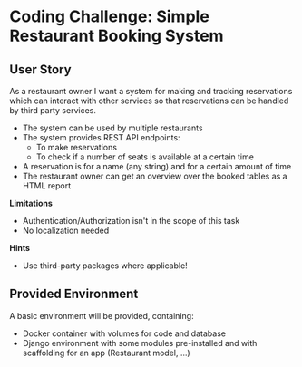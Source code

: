# Coding Challenge: Simple Restaurant Booking System
## User Story ##
As a restaurant owner I want a system for making and tracking reservations which
can interact with other services so that reservations can be handled by third party services.
* The system can be used by multiple restaurants
* The system provides REST API endpoints:
    * To make reservations
    * To check if a number of seats is available at a certain time
* A reservation is for a name (any string) and for a certain amount of time
* The restaurant owner can get an overview over the booked tables as a HTML report

**Limitations**
* Authentication/Authorization isn't in the scope of this task
* No localization needed

**Hints**
* Use third-party packages where applicable!

## Provided Environment ##
A basic environment will be provided, containing:
* Docker container with volumes for code and database
* Django environment with some modules pre-installed and with scaffolding for an app (Restaurant model, ...)

